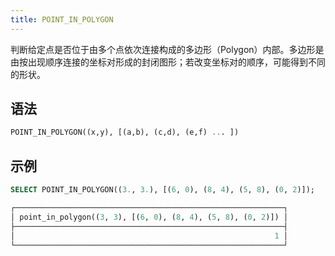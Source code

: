 ```yaml
---
title: POINT_IN_POLYGON
---
```


判断给定点是否位于由多个点依次连接构成的多边形（Polygon）内部。多边形是由按出现顺序连接的坐标对形成的封闭图形；若改变坐标对的顺序，可能得到不同的形状。

## 语法

```sql
POINT_IN_POLYGON((x,y), [(a,b), (c,d), (e,f) ... ])
```

## 示例

```sql
SELECT POINT_IN_POLYGON((3., 3.), [(6, 0), (8, 4), (5, 8), (0, 2)]);

┌────────────────────────────────────────────────────────────┐
│ point_in_polygon((3, 3), [(6, 0), (8, 4), (5, 8), (0, 2)]) │
├────────────────────────────────────────────────────────────┤
│                                                          1 │
└────────────────────────────────────────────────────────────┘
```